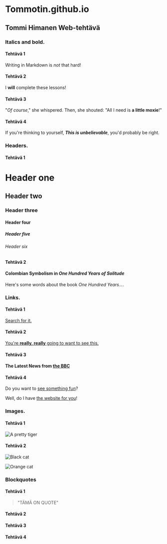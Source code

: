 # Tommotin.github.io
## Tommi Himanen Web-tehtävä
### Italics and bold.
#### Tehtävä 1
Writing in Markdown is _not_ that hard!
#### Tehtävä 2
I **will** complete these lessons!
#### Tehtävä 3
"_Of course_," she whispered. Then, she shouted: "All I need is **a little moxie**!"
#### Tehtävä 4
If you're thinking to yourself, **_This is unbelievable_**, you'd probably be right.
### Headers.
#### Tehtävä 1
# Header one
## Header two
### Header three
#### Header four
##### Header five
###### Header six
#### Tehtävä 2
 #### Colombian Symbolism in _One Hundred Years of Solitude_

Here's some words about the book _One Hundred Years..._.
### Links.
#### Tehtävä 1
[Search for it.](www.google.com)
#### Tehtävä 2
[You're **really, really** going to want to see this.](www.dailykitten.com)
#### Tehtävä 3
#### The Latest News from [the BBC](www.bbc.com/news)
#### Tehtävä 4
Do you want to [see something fun][a fun place]?

Well, do I have [the website for you][another fun place]!

[a fun place]: www.zombo.com
[another fun place]: www.stumbleupon.com
### Images.
#### Tehtävä 1
![A pretty tiger](https://upload.wikimedia.org/wikipedia/commons/5/56/Tiger.50.jpg)
#### Tehtävä 2
![Black cat][Black]

![Orange cat][Orange]

[Black]: https://upload.wikimedia.org/wikipedia/commons/a/a3/81_INF_DIV_SSI.jpg

[Orange]: http://icons.iconarchive.com/icons/google/noto-emoji-animals-nature/256/22221-cat-icon.png
### Blockquotes
#### Tehtävä 1
> "TÄMÄ ON QUOTE"
#### Tehtävä 2

#### Tehtävä 3

#### Tehtävä 4
